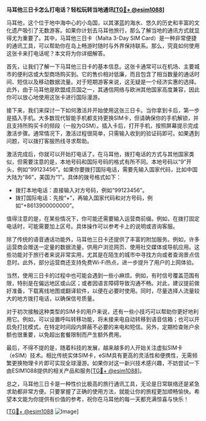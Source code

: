 **马耳他三日卡怎么打电话？轻松玩转当地通讯[[TG💪+ @esim1088](https://t.me/s/esim1088)]**

马耳他，这个位于地中海中心的小岛国，以其湛蓝的海水、悠久的历史和丰富的文化遗产吸引了无数游客。如果你计划去马耳他旅行，那么了解当地的通讯方式就显得尤为重要了。其中，马耳他三日卡（Malta 3-Day SIM Card）是一种非常便捷的通讯工具，可以帮助你在岛上畅游时随时与外界保持联系。那么，究竟如何使用这张卡来打电话呢？本文将为你详细解答。

首先，让我们了解一下马耳他三日卡的基本信息。这张卡通常可以在机场、主要城市的便利店或大型商场购买到。它的售价相对低廉，而且包含了相当数量的通话时间、短信以及移动数据流量。对于短期游客来说，这无疑是一个经济实惠的选择。此外，由于马耳他是欧盟成员国之一，其通信网络与欧洲其他国家高度兼容，因此你可以放心地使用这张卡进行国际漫游。

接下来，我们来探讨一下如何激活并开始使用这张三日卡。当你拿到卡后，第一步是插入手机。大多数现代智能手机都支持更换SIM卡，但请确保你的手机解锁，并且支持所购买卡的频段（一般为GSM）。插入卡后，打开手机，按照屏幕提示完成激活步骤。通常情况下，激活过程很简单，只需输入收到的验证码即可。如果遇到问题，可以拨打客服热线寻求帮助。

激活完成后，你就可以开始打电话了。在马耳他，拨打电话的方式与其他国家类似，但需要注意的是，本地号码和国际号码的格式有所不同。本地号码以“9”开头，例如“99123456”。如果你要拨打国际电话，需要先输入国家代码，比如中国大陆为“86”，美国为“1”。具体的拨号格式如下：

- 拨打本地电话：直接输入对方号码，例如“99123456”。
- 拨打国际电话：先按“+”，再输入国家代码和对方号码，例如“+8613900000000”。

值得注意的是，在某些情况下，你可能还需要输入运营商前缀。例如，在拨打固定电话时，可能需要加上区号。具体操作可以参考卡上的说明或咨询客服。

除了传统的语音通话功能外，马耳他三日卡还提供了丰富的附加服务。例如，许多运营商会赠送一定量的数据流量，供用户浏览网页、使用社交媒体或导航应用。这些功能对于旅行者来说非常实用，尤其是在陌生的城市中寻找方向或者查询景点信息时。此外，部分运营商还支持免费Wi-Fi热点，进一步提升了用户的上网体验。

当然，使用三日卡的过程中也可能会遇到一些小麻烦。例如，有时信号覆盖范围有限，特别是在偏远地区或山区；或者因语言障碍导致沟通不畅。对此，建议提前做好准备，下载离线地图或翻译软件，以便在必要时使用。同时，尽量选择人流量较大的地方拨打电话，以确保信号质量。

对于初次接触这种类型的SIM卡的用户来说，还有一些小技巧可以帮助你更好地利用它。例如，可以设置呼叫转移功能，将未接来电自动转移到语音信箱；也可以开启免打扰模式，在特定时间段内屏蔽不必要的来电和短信。另外，定期检查账户余额也很重要，以免超出套餐限制而产生额外费用。

最后，不得不提的是，随着科技的发展，越来越多的人开始关注虚拟SIM卡（eSIM）技术。相比传统实体SIM卡，eSIM具有更高的灵活性和便携性，无需频繁更换物理卡片即可实现全球漫游。如果你对这一新兴技术感兴趣，不妨尝试一下由ESIM1088提供的相关产品和服务[[TG💪+ @esim1088](https://t.me/s/esim1088)]。

总之，马耳他三日卡是一种性价比极高的旅行通讯工具，无论是日常联络还是紧急求助都非常方便。只要掌握了正确的使用方法，就能让你的旅程更加顺畅愉快。希望本文能为你提供有价值的参考，祝你在马耳他的每一天都充满惊喜与快乐！

[[TG💪+ @esim1088](https://t.me/s/esim1088) ![Image](https://i.postimg.cc/4NQfJmqS/Snipaste-2025-05-13-00-14-12.png)]
